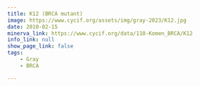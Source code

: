 ```yaml
---
title: K12 (BRCA mutant)
image: https://www.cycif.org/assets/img/gray-2023/K12.jpg
date: 2010-02-15
minerva_link: https://www.cycif.org/data/110-Komen_BRCA/K12
info_link: null
show_page_link: false
tags:
    - Gray
    - BRCA

---
```

